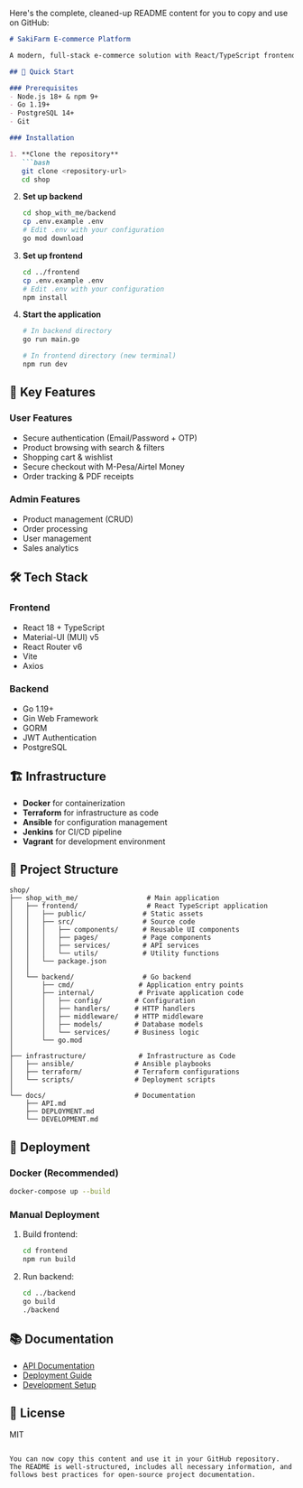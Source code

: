 Here's the complete, cleaned-up README content for you to copy and use on GitHub:

```markdown
# SakiFarm E-commerce Platform

A modern, full-stack e-commerce solution with React/TypeScript frontend and Go backend.

## 🚀 Quick Start

### Prerequisites
- Node.js 18+ & npm 9+
- Go 1.19+
- PostgreSQL 14+
- Git

### Installation

1. **Clone the repository**
   ```bash
   git clone <repository-url>
   cd shop
   ```

2. **Set up backend**
   ```bash
   cd shop_with_me/backend
   cp .env.example .env
   # Edit .env with your configuration
   go mod download
   ```

3. **Set up frontend**
   ```bash
   cd ../frontend
   cp .env.example .env
   # Edit .env with your configuration
   npm install
   ```

4. **Start the application**
   ```bash
   # In backend directory
   go run main.go
   
   # In frontend directory (new terminal)
   npm run dev
   ```

## 🌟 Key Features

### User Features
- Secure authentication (Email/Password + OTP)
- Product browsing with search & filters
- Shopping cart & wishlist
- Secure checkout with M-Pesa/Airtel Money
- Order tracking & PDF receipts

### Admin Features
- Product management (CRUD)
- Order processing
- User management
- Sales analytics

## 🛠 Tech Stack

### Frontend
- React 18 + TypeScript
- Material-UI (MUI) v5
- React Router v6
- Vite
- Axios

### Backend
- Go 1.19+
- Gin Web Framework
- GORM
- JWT Authentication
- PostgreSQL

## 🏗️ Infrastructure

- **Docker** for containerization
- **Terraform** for infrastructure as code
- **Ansible** for configuration management
- **Jenkins** for CI/CD pipeline
- **Vagrant** for development environment

## 📁 Project Structure

```
shop/
├── shop_with_me/                 # Main application
│   ├── frontend/                 # React TypeScript application
│   │   ├── public/              # Static assets
│   │   ├── src/                 # Source code
│   │   │   ├── components/      # Reusable UI components
│   │   │   ├── pages/           # Page components
│   │   │   ├── services/        # API services
│   │   │   └── utils/           # Utility functions
│   │   └── package.json
│   │
│   └── backend/                 # Go backend
│       ├── cmd/                # Application entry points
│       ├── internal/           # Private application code
│       │   ├── config/        # Configuration
│       │   ├── handlers/      # HTTP handlers
│       │   ├── middleware/    # HTTP middleware
│       │   ├── models/        # Database models
│       │   └── services/      # Business logic
│       └── go.mod
│
├── infrastructure/             # Infrastructure as Code
│   ├── ansible/               # Ansible playbooks
│   ├── terraform/             # Terraform configurations
│   └── scripts/               # Deployment scripts
│
└── docs/                      # Documentation
    ├── API.md
    ├── DEPLOYMENT.md
    └── DEVELOPMENT.md
```

## 🚀 Deployment

### Docker (Recommended)
```bash
docker-compose up --build
```

### Manual Deployment
1. Build frontend:
   ```bash
   cd frontend
   npm run build
   ```

2. Run backend:
   ```bash
   cd ../backend
   go build
   ./backend
   ```

## 📚 Documentation

- [API Documentation](/docs/API.md)
- [Deployment Guide](/docs/DEPLOYMENT.md)
- [Development Setup](/docs/DEVELOPMENT.md)

## 📝 License

MIT
```

You can now copy this content and use it in your GitHub repository. The README is well-structured, includes all necessary information, and follows best practices for open-source project documentation.
